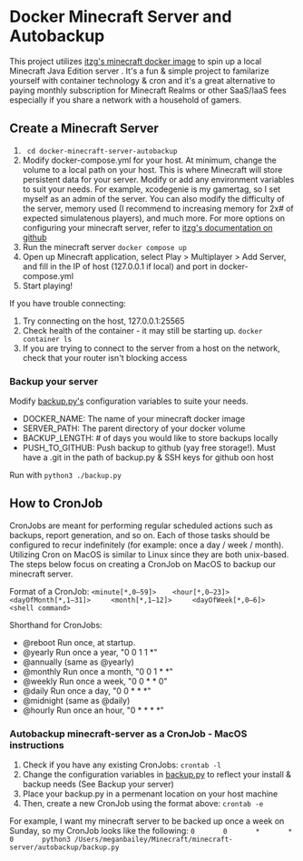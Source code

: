 # Docker Minecraft Server and Autobackup
This project utilizes [itzg's minecraft docker image](https://hub.docker.com/r/itzg/minecraft-server) to spin up a local Minecraft Java Edition server . It's a fun & simple project to familarize yourself with container technology & cron and it's a great alternative to paying monthly subscription for Minecraft Realms or other SaaS/IaaS fees especially if you share a network with a household of gamers.

## Create a Minecraft Server
1. ``` cd docker-minecraft-server-autobackup```
2. Modify docker-compose.yml for your host. At minimum, change the volume to a local path on your host. This is where Minecraft will store persistent data for your server. Modify or add any environment variables to suit your needs. For example, xcodegenie is my gamertag, so I set myself as an admin of the server. You can also modify the difficulty of the server, memory used (I recommend to increasing memory for 2x# of expected simulatenous players), and much more. For more options on configuring your minecraft server, refer to [itzg's documentation on github](https://github.com/itzg/docker-minecraft-server/blob/master/README.md)
3. Run the minecraft server ```docker compose up```
4. Open up Minecraft application, select Play > Multiplayer > Add Server, and fill in the IP of host (127.0.0.1 if local) and port in docker-compose.yml
4. Start playing!

If you have trouble connecting:
1. Try connecting on the host, 127.0.0.1:25565
2. Check health of the container - it may still be starting up. ```docker container ls```
3. If you are trying to connect to the server from a host on the network, check that your router isn't blocking access
### Backup your server
Modify [backup.py's](backup.py) configuration variables to suite your needs.

- DOCKER_NAME: The name of your minecraft docker image
- SERVER_PATH: The parent directory of your docker volume
- BACKUP_LENGTH: # of days you would like to store backups locally
- PUSH_TO_GITHUB: Push backup to github (yay free storage!). Must have a .git in the path of backup.py & SSH keys for github oon host

Run with ```python3 ./backup.py```

## How to CronJob
CronJobs are meant for performing regular scheduled actions such as backups, report generation, and so on. Each of those tasks should be configured to recur indefinitely (for example: once a day / week / month). Utilizing Cron on MacOS is similar to Linux since they are both unix-based. The steps below focus on creating a CronJob on MacOS to backup our minecraft server.

Format of a CronJob:
```<minute[*,0–59]>    <hour[*,0–23]>     <dayOfMonth[*,1–31]>     <month[*,1–12]>     <dayOfWeek[*,0–6]>     <shell command>```

Shorthand for CronJobs:
- @reboot         Run once, at startup.
- @yearly         Run once a year, "0 0 1 1 *"
- @annually       (same as @yearly)
- @monthly        Run once a month, "0 0 1 * *"
- @weekly         Run once a week, "0 0 * * 0"
- @daily          Run once a day, "0 0 * * *"
- @midnight       (same as @daily)
- @hourly         Run once an hour, "0 * * * *"

### Autobackup minecraft-server as a CronJob - MacOS instructions

1. Check if you have any existing CronJobs: ```crontab -l```
2. Change the configuration variables in [backup.py](backup.py) to reflect your install & backup needs (See Backup your server)
3. Place your backup.py in a permenant location on your host machine
4. Then, create a new CronJob using the format above: ```crontab -e```

For example, I want my minecraft server to be backed up once a week on Sunday, so my CronJob looks like the following:
```0       0       *       *       0       python3 /Users/meganbailey/Minecraft/minecraft-server/autobackup/backup.py```
